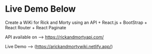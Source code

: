 # Live Demo Below

Create a WiKi for Rick and Morty using an API + React.js + BootStrap + React Router + React Paginate 


API available on -->
https://rickandmortyapi.com/


Live Demo --> (https://arickandmortywiki.netlify.app/)
